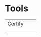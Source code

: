# Tools



|         |   |   |
| ------- | - | - |
| Certify |   |   |
|         |   |   |
|         |   |   |
